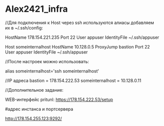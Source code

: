 # Alex2421_infra


//Для подключения к Host через ssh используются алиасы добавляем их в ~/.ssh/config:


  HostName 178.154.221.235
  Port 22
  User appuser
  IdentityFile ~/.ssh/appuser


Host someinternalhost
  HostName 10.128.0.5
  ProxyJump bastion
  Port 22
  User appuser
  IdentityFile ~/.ssh/appuser


//После настроек можно использовать:

alias someinternalhost='ssh someinternalhost'

//IP адреса
bastion = 178.154.222.53
someinternalhost = 10.128.0.11


//Дополнительное задание:

WEB-интерфейс pritunl: https://178.154.222.53/setup

#адрес инстанса и портсервера

http://178.154.255.123:9292/

